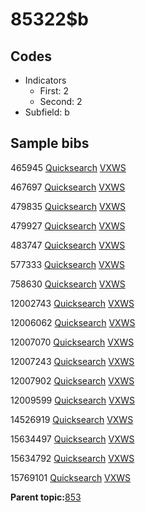 # 85322$b

## Codes

-   Indicators
    -   First: 2
    -   Second: 2
-   Subfield: b

## Sample bibs

465945 [Quicksearch](https://search.library.yale.edu/catalog/465945) [VXWS](http://prodorbis.library.yale.edu:7014/vxws/GetHoldingsService?bibId=465945)

467697 [Quicksearch](https://search.library.yale.edu/catalog/467697) [VXWS](http://prodorbis.library.yale.edu:7014/vxws/GetHoldingsService?bibId=467697)

479835 [Quicksearch](https://search.library.yale.edu/catalog/479835) [VXWS](http://prodorbis.library.yale.edu:7014/vxws/GetHoldingsService?bibId=479835)

479927 [Quicksearch](https://search.library.yale.edu/catalog/479927) [VXWS](http://prodorbis.library.yale.edu:7014/vxws/GetHoldingsService?bibId=479927)

483747 [Quicksearch](https://search.library.yale.edu/catalog/483747) [VXWS](http://prodorbis.library.yale.edu:7014/vxws/GetHoldingsService?bibId=483747)

577333 [Quicksearch](https://search.library.yale.edu/catalog/577333) [VXWS](http://prodorbis.library.yale.edu:7014/vxws/GetHoldingsService?bibId=577333)

758630 [Quicksearch](https://search.library.yale.edu/catalog/758630) [VXWS](http://prodorbis.library.yale.edu:7014/vxws/GetHoldingsService?bibId=758630)

12002743 [Quicksearch](https://search.library.yale.edu/catalog/12002743) [VXWS](http://prodorbis.library.yale.edu:7014/vxws/GetHoldingsService?bibId=12002743)

12006062 [Quicksearch](https://search.library.yale.edu/catalog/12006062) [VXWS](http://prodorbis.library.yale.edu:7014/vxws/GetHoldingsService?bibId=12006062)

12007070 [Quicksearch](https://search.library.yale.edu/catalog/12007070) [VXWS](http://prodorbis.library.yale.edu:7014/vxws/GetHoldingsService?bibId=12007070)

12007243 [Quicksearch](https://search.library.yale.edu/catalog/12007243) [VXWS](http://prodorbis.library.yale.edu:7014/vxws/GetHoldingsService?bibId=12007243)

12007902 [Quicksearch](https://search.library.yale.edu/catalog/12007902) [VXWS](http://prodorbis.library.yale.edu:7014/vxws/GetHoldingsService?bibId=12007902)

12009599 [Quicksearch](https://search.library.yale.edu/catalog/12009599) [VXWS](http://prodorbis.library.yale.edu:7014/vxws/GetHoldingsService?bibId=12009599)

14526919 [Quicksearch](https://search.library.yale.edu/catalog/14526919) [VXWS](http://prodorbis.library.yale.edu:7014/vxws/GetHoldingsService?bibId=14526919)

15634497 [Quicksearch](https://search.library.yale.edu/catalog/15634497) [VXWS](http://prodorbis.library.yale.edu:7014/vxws/GetHoldingsService?bibId=15634497)

15634792 [Quicksearch](https://search.library.yale.edu/catalog/15634792) [VXWS](http://prodorbis.library.yale.edu:7014/vxws/GetHoldingsService?bibId=15634792)

15769101 [Quicksearch](https://search.library.yale.edu/catalog/15769101) [VXWS](http://prodorbis.library.yale.edu:7014/vxws/GetHoldingsService?bibId=15769101)

**Parent topic:**[853](../../tags/853/853.md)

